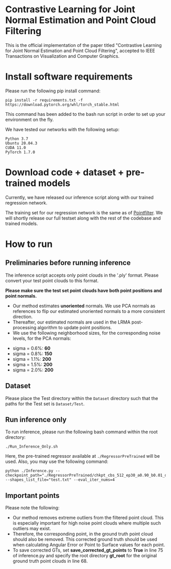 # Contrastive Learning for Joint Normal Estimation and Point Cloud Filtering

This is the official implementation of the paper titled "Contrastive Learning for Joint Normal Estimation and Point Cloud Filtering", accepted to IEEE Transactions on Visualization and Computer Graphics.

# Install software requirements
Please run the following pip install command:
```
pip install -r requirements.txt -f https://download.pytorch.org/whl/torch_stable.html
```
This command has been added to the bash run script in order to set up your environment on the fly. 

We have tested our networks with the following setup:
```
Python 3.7
Ubuntu 20.04.3
CUDA 11.0
PyTorch 1.7.0
```

# Download code + dataset + pre-trained models

Currently, we have released our inference script along with our trained regression network.

The training set for our regression network is the same as of [Pointfilter](https://github.com/dongbo-BUAA-VR/Pointfilter). We will shortly release our full testset along with the rest of the codebase and trained models.

# How to run

## Preliminaries before running inference
The inference script accepts only point clouds in the '.ply' format. Please convert your test point clouds to this format.

**Please make sure the test set point clouds have both point positions and point normals.**
- Our method estimates **unoriented** normals. We use PCA normals as references to flip our estimated unoriented normals to a more consistent direction.
- Thereafter, our estimated normals are used in the LRMA post-processing algorithm to update point positions.
- We use the following neighborhood sizes, for the corresponding noise levels, for the PCA normals:
* sigma = 0.6%: **60**
* sigma = 0.8%: **150**
* sigma = 1.1%: **200**
* sigma = 1.5%: **200**
* sigma = 2.0%: **200**

## Dataset
Please place the Test directory within the ```Dataset``` directory such that the paths for the Test set is ```Dataset/Test```.

## Run inference only
To run inference, please run the following bash command within the root directory:
```
./Run_Inference_Only.sh
```
Here, the pre-trained regressor available at ```./RegressorPreTrained``` will be used. Also, you may use the following command:
```
python ./Inference.py --checkpoint_path="./RegressorPreTrained/chkpt_cbs_512_ep30_a0.90_b0.01_d0.30_g12.pth.tar" --shapes_list_file="test.txt" --eval_iter_nums=4
```

## Important points
Please note the following:
- Our method removes extreme outliers from the filtered point cloud. This is especially important for high noise point clouds where multiple such outliers may exist. 
- Therefore, the corresponding point, in the ground truth point cloud should also be removed. This corrected ground truth should be used when calculating Angular Error or Point to Surface values for each point.
- To save corrected GTs, set **save_corrected_gt_points** to **True** in line 75 of inference.py and specify the root directory **gt_root** for the original ground truth point clouds in line 68.
